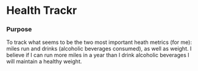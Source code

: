 # Health Trackr


### Purpose
To track what seems to be the two most important heath metrics (for me): miles run and drinks (alcoholic beverages consumed), as well as weight. I believe if I can run more miles in a year than I drink alcoholic beverages I will maintain a healthy weight.
